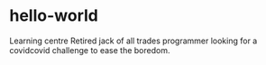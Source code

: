 # hello-world
Learning centre
Retired jack of all trades programmer looking for a covidcovid challenge to ease the boredom.

